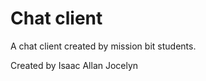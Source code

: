 Chat client
===========

A chat client created by mission bit students. 

Created by
Isaac
Allan
Jocelyn